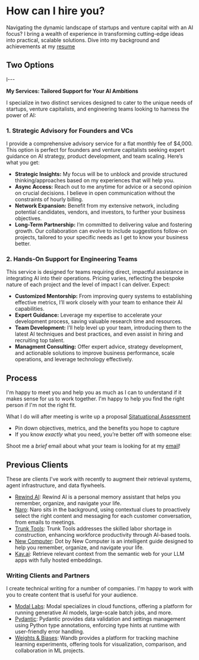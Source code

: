 # How can I hire you?

Navigating the dynamic landscape of startups and venture capital with an AI focus? I bring a wealth of experience in transforming cutting-edge ideas into practical, scalable solutions. Dive into my background and achievements at my [resume](https://jxnl.co)

## Two Options

I---

**My Services: Tailored Support for Your AI Ambitions**

I specialize in two distinct services designed to cater to the unique needs of startups, venture capitalists, and engineering teams looking to harness the power of AI:

### 1. Strategic Advisory for Founders and VCs

I provide a comprehensive advisory service for a flat monthly fee of $4,000. This option is perfect for founders and venture capitalists seeking expert guidance on AI strategy, product development, and team scaling. Here’s what you get:

- **Strategic Insights:** My focus will be to unblock and provide structured thinking/approaches based on my experiences that will help you.
- **Async Access:** Reach out to me anytime for advice or a second opinion on crucial decisions. I believe in open communication without the constraints of hourly billing.
- **Network Expansion:** Benefit from my extensive network, including potential candidates, vendors, and investors, to further your business objectives.
- **Long-Term Partnership:** I’m committed to delivering value and fostering growth. Our collaboration can evolve to include suggestions follow-on projects, tailored to your specific needs as I get to know your business better.

### 2. Hands-On Support for Engineering Teams

This service is designed for teams requiring direct, impactful assistance in integrating AI into their operations. Pricing varies, reflecting the bespoke nature of each project and the level of impact I can deliver. Expect:

- **Customized Mentorship:** From improving query systems to establishing effective metrics, I’ll work closely with your team to enhance their AI capabilities.
- **Expert Guidance:** Leverage my expertise to accelerate your development process, saving valuable research time and resources.
- **Team Development:** I’ll help level up your team, introducing them to the latest AI techniques and best practices, and even assist in hiring and recruiting top talent.
- **Managment Consulting:** Offer expert advice, strategy development, and actionable solutions to improve business performance, scale operations, and leverage technology effectively.

## Process

I'm happy to meet you and help you as much as I can to understand if it makes sense for us to work together. I'm happy to help you find the right person if I'm not the right fit.

What I do will after meeting is write up a proposal [Sitatuational Assessment](./assessment.md)

- Pin down objectives, metrics, and the benefits you hope to capture
- If you know _exactly_ what you need, you’re better off with someone else:

Shoot me a _brief_ email about what your team is looking for at my [email](mailto:jason+hire@jxnl.co)!

## Previous Clients

These are clients I've work with recently to augment their retrieval systems, agent infrastructure, and data flywheels.

- [Rewind AI](http://rewind.ai): Rewind AI is a personal memory assistant that helps you remember, organize, and navigate your life.
- [Naro](http://narohq.com): Naro sits in the background, using contextual clues to proactively select the right content and messaging for each customer conversation, from emails to meetings.
- [Trunk Tools](https://trunktools.com/): Trunk Tools addresses the skilled labor shortage in construction, enhancing workforce productivity through AI-based tools.
- [New Computer](http://new.computer): Dot by New Computer is an intelligent guide designed to help you remember, organize, and navigate your life.
- [Kay.ai](http://Kay.ai): Retrieve relevant context from the semantic web for your LLM apps with fully hosted embeddings.

### Writing Clients and Partners

I create technical writing for a number of companies. I'm happy to work with you to create content that is useful for your audience.

- [Modal Labs](https://modal.com/): Modal specializes in cloud functions, offering a platform for running generative AI models, large-scale batch jobs, and more.
- [Pydantic](http://pydantic.dev): Pydantic provides data validation and settings management using Python type annotations, enforcing type hints at runtime with user-friendly error handling.
- [Weights & Biases](https://wandb.ai/): Wandb provides a platform for tracking machine learning experiments, offering tools for visualization, comparison, and collaboration in ML projects.
